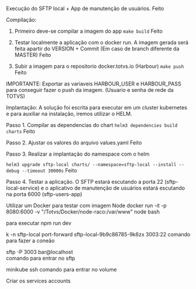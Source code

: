 Execução do SFTP local + App de manutenção de usuários.
Feito

Compilação:
1. Primeiro deve-se compilar a imagem do app
`make build`
Feito

2. Testar localmente a aplicação com o docker run. A imagem gerada será feita apartir do VERSION + Commit (Em caso de branch diferente da MASTER)
Feito

3. Subir a imagem para o repositorio docker.totvs.io (Harbour)
`make push`
Feito

  IMPORTANTE:
  Exportar as variaveis HARBOUR_USER e HARBOUR_PASS para conseguir fazer o push da imagem. (Usuario e senha de rede da TOTVS)

Implantação:
A solução foi escrita para executar em um cluster kubernetes e para auxiliar na instalação, iremos utilizar o HELM.

Passo 1. Compilar as dependencias do chart
`helm3 dependencies build charts`
Feito

Passo 2. Ajustar os valores do arquivo values.yaml
Feito

Passo 3. Realizar a implantação do namespace com o helm

`helm3 upgrade sftp-local charts/ --namespace=sftp-local --install --debug --timeout 30000s`
Feito

Passo 4. Testar a aplicação. 
O SFTP estará escutando a porta 22 (sftp-local-service)
e o aplicativo de manutenção de usuários estará escutando na porta 6000 (sftp-users-app)

Utilizar um Docker para testar com imagem Node
docker run -it -p 8080:6000 -v "/Totvs/Docker/node-raco:/var/www" node bash

para executar
npm run dev

k -n sftp-local port-forward sftp-local-9b9c86785-9k6zx 3003:22
comando para fazer a coneão

sftp -P 3003 bar@localhost  
comando para entrar no sftp

minikube ssh 
comando para entrar no volume

Criar os services accounts